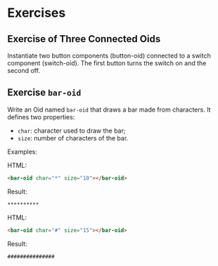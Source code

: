 # Exercises

## Exercise of Three Connected Oids

Instantiate two button components (button-oid) connected to a switch component (switch-oid). The first button turns the switch on and the second off.

## Exercise `bar-oid`

Write an Oid named `bar-oid` that draws a bar made from characters. It defines two properties:

* `char`: character used to draw the bar;
* `size`: number of characters of the bar.

Examples:

HTML:
~~~html
<bar-oid char="*" size="10"></bar-oid>
~~~

Result:
~~~
**********
~~~

HTML:
~~~html
<bar-oid char="#" size="15"></bar-oid>
~~~

Result:
~~~
###############
~~~